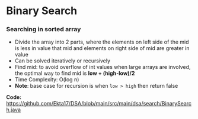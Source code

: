 # Binary Search

### **Searching in sorted array**

- Divide the array into 2 parts, where the elements on left side of the mid is less in value that mid and elements on right side of mid are greater in value
- Can be solved iteratively or recursively
- Find mid: to avoid overflow of int values when large arrays are involved, the optimal way to find mid is **low + (high-low)/2** 
- Time Complexity: O(log n)
- **Note**: base case for recursion is when ```low > high``` then return false

**Code:** https://github.com/Ekta17/DSA/blob/main/src/main/dsa/search/BinarySearch.java
